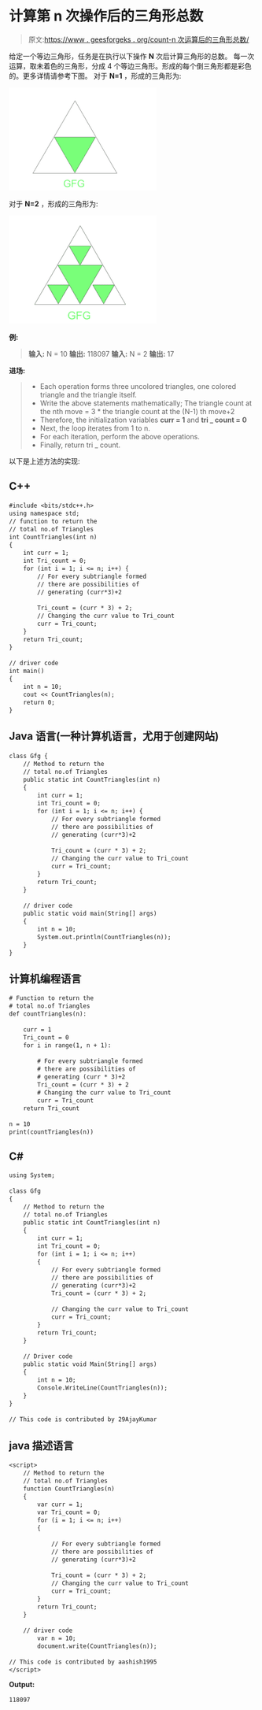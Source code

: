 # 计算第 n 次操作后的三角形总数

> 原文:[https://www . geesforgeks . org/count-n 次运算后的三角形总数/](https://www.geeksforgeeks.org/count-the-total-number-of-triangles-after-nth-operation/)

给定一个等边三角形，任务是在执行以下操作 **N** 次后计算三角形的总数。
每一次运算，取未着色的三角形，分成 4 个等边三角形。形成的每个倒三角形都是彩色的。更多详情请参考下图。
对于 **N=1** ，形成的三角形为:

![](img/a2a96b7211dab0dba52539619b1383d4.png)

对于 **N=2** ，形成的三角形为:

![](img/1aa715db1f37886861b1c9d7b3e21e07.png)

**例:**

> **输入:** N = 10
> **输出:** 118097
> **输入:** N = 2
> **输出:** 17

**进场:**

> *   Each operation forms three uncolored triangles, one colored triangle and the triangle itself.
> *   Write the above statements mathematically; The triangle count at the nth move = 3 * the triangle count at the (N-1) th move+2
> *   Therefore, the initialization variables **curr = 1** and **tri _ count = 0**
> *   Next, the loop iterates from 1 to n.
> *   For each iteration, perform the above operations.
> *   Finally, return tri _ count.

以下是上述方法的实现:

## C++

```
#include <bits/stdc++.h>
using namespace std;
// function to return the
// total no.of Triangles
int CountTriangles(int n)
{
    int curr = 1;
    int Tri_count = 0;
    for (int i = 1; i <= n; i++) {
        // For every subtriangle formed
        // there are possibilities of
        // generating (curr*3)+2

        Tri_count = (curr * 3) + 2;
        // Changing the curr value to Tri_count
        curr = Tri_count;
    }
    return Tri_count;
}

// driver code
int main()
{
    int n = 10;
    cout << CountTriangles(n);
    return 0;
}
```

## Java 语言(一种计算机语言，尤用于创建网站)

```
class Gfg {
    // Method to return the
    // total no.of Triangles
    public static int CountTriangles(int n)
    {
        int curr = 1;
        int Tri_count = 0;
        for (int i = 1; i <= n; i++) {
            // For every subtriangle formed
            // there are possibilities of
            // generating (curr*3)+2

            Tri_count = (curr * 3) + 2;
            // Changing the curr value to Tri_count
            curr = Tri_count;
        }
        return Tri_count;
    }

    // driver code
    public static void main(String[] args)
    {
        int n = 10;
        System.out.println(CountTriangles(n));
    }
}
```

## 计算机编程语言

```
# Function to return the
# total no.of Triangles
def countTriangles(n):

    curr = 1
    Tri_count = 0
    for i in range(1, n + 1):

        # For every subtriangle formed
        # there are possibilities of
        # generating (curr * 3)+2
        Tri_count = (curr * 3) + 2
        # Changing the curr value to Tri_count
        curr = Tri_count
    return Tri_count

n = 10
print(countTriangles(n))
```

## C#

```
using System;

class Gfg
{
    // Method to return the
    // total no.of Triangles
    public static int CountTriangles(int n)
    {
        int curr = 1;
        int Tri_count = 0;
        for (int i = 1; i <= n; i++)
        {
            // For every subtriangle formed
            // there are possibilities of
            // generating (curr*3)+2
            Tri_count = (curr * 3) + 2;

            // Changing the curr value to Tri_count
            curr = Tri_count;
        }
        return Tri_count;
    }

    // Driver code
    public static void Main(String[] args)
    {
        int n = 10;
        Console.WriteLine(CountTriangles(n));
    }
}

// This code is contributed by 29AjayKumar
```

## java 描述语言

```
<script>
    // Method to return the
    // total no.of Triangles
    function CountTriangles(n)
    {
        var curr = 1;
        var Tri_count = 0;
        for (i = 1; i <= n; i++)
        {

            // For every subtriangle formed
            // there are possibilities of
            // generating (curr*3)+2

            Tri_count = (curr * 3) + 2;
            // Changing the curr value to Tri_count
            curr = Tri_count;
        }
        return Tri_count;
    }

    // driver code
        var n = 10;
        document.write(CountTriangles(n));

// This code is contributed by aashish1995
</script>
```

**Output:** 

```
118097
```